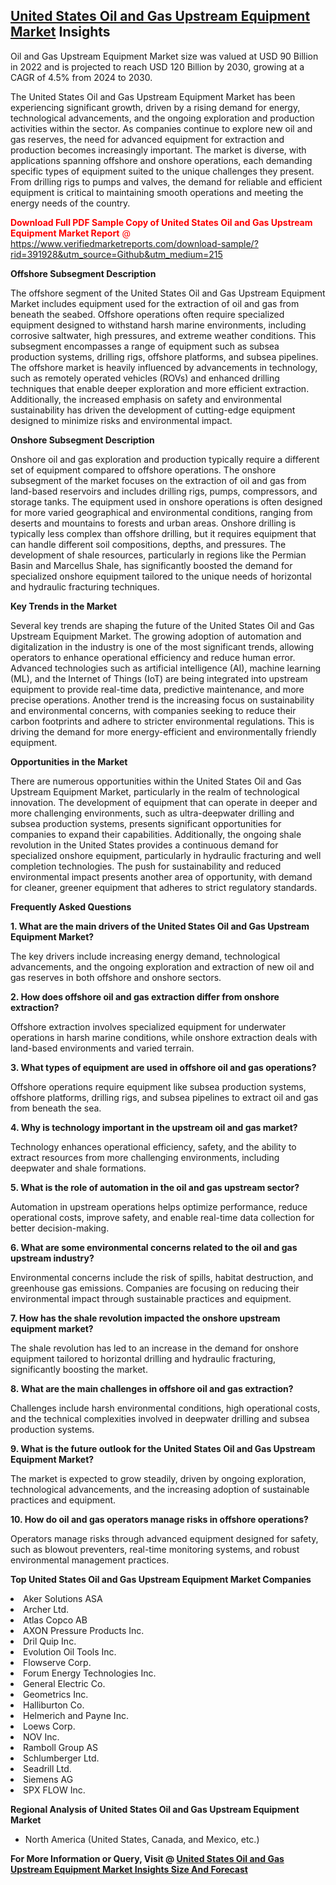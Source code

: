 <h2><a href="https://www.verifiedmarketreports.com/download-sample/?rid=391928&amp;utm_source=Github&amp;utm_medium=215" target="_blank">United States Oil and Gas Upstream Equipment Market</a> Insights</h2><p>Oil and Gas Upstream Equipment Market size was valued at USD 90 Billion in 2022 and is projected to reach USD 120 Billion by 2030, growing at a CAGR of 4.5% from 2024 to 2030.</p><p> <p>The United States Oil and Gas Upstream Equipment Market has been experiencing significant growth, driven by a rising demand for energy, technological advancements, and the ongoing exploration and production activities within the sector. As companies continue to explore new oil and gas reserves, the need for advanced equipment for extraction and production becomes increasingly important. The market is diverse, with applications spanning offshore and onshore operations, each demanding specific types of equipment suited to the unique challenges they present. From drilling rigs to pumps and valves, the demand for reliable and efficient equipment is critical to maintaining smooth operations and meeting the energy needs of the country. <p><span class=""><span style="color: #ff0000;"><strong>Download Full PDF Sample Copy of United States Oil and Gas Upstream Equipment Market Report</strong> @ </span><a href="https://www.verifiedmarketreports.com/download-sample/?rid=391928&amp;utm_source=Github&amp;utm_medium=215" target="_blank">https://www.verifiedmarketreports.com/download-sample/?rid=391928&amp;utm_source=Github&amp;utm_medium=215</a></span></p></p> <p><strong>Offshore Subsegment Description</strong></p> <p>The offshore segment of the United States Oil and Gas Upstream Equipment Market includes equipment used for the extraction of oil and gas from beneath the seabed. Offshore operations often require specialized equipment designed to withstand harsh marine environments, including corrosive saltwater, high pressures, and extreme weather conditions. This subsegment encompasses a range of equipment such as subsea production systems, drilling rigs, offshore platforms, and subsea pipelines. The offshore market is heavily influenced by advancements in technology, such as remotely operated vehicles (ROVs) and enhanced drilling techniques that enable deeper exploration and more efficient extraction. Additionally, the increased emphasis on safety and environmental sustainability has driven the development of cutting-edge equipment designed to minimize risks and environmental impact. <p><strong>Onshore Subsegment Description</strong></p> <p>Onshore oil and gas exploration and production typically require a different set of equipment compared to offshore operations. The onshore subsegment of the market focuses on the extraction of oil and gas from land-based reservoirs and includes drilling rigs, pumps, compressors, and storage tanks. The equipment used in onshore operations is often designed for more varied geographical and environmental conditions, ranging from deserts and mountains to forests and urban areas. Onshore drilling is typically less complex than offshore drilling, but it requires equipment that can handle different soil compositions, depths, and pressures. The development of shale resources, particularly in regions like the Permian Basin and Marcellus Shale, has significantly boosted the demand for specialized onshore equipment tailored to the unique needs of horizontal and hydraulic fracturing techniques. <p><strong>Key Trends in the Market</strong></p> <p>Several key trends are shaping the future of the United States Oil and Gas Upstream Equipment Market. The growing adoption of automation and digitalization in the industry is one of the most significant trends, allowing operators to enhance operational efficiency and reduce human error. Advanced technologies such as artificial intelligence (AI), machine learning (ML), and the Internet of Things (IoT) are being integrated into upstream equipment to provide real-time data, predictive maintenance, and more precise operations. Another trend is the increasing focus on sustainability and environmental concerns, with companies seeking to reduce their carbon footprints and adhere to stricter environmental regulations. This is driving the demand for more energy-efficient and environmentally friendly equipment. <p><strong>Opportunities in the Market</strong></p> <p>There are numerous opportunities within the United States Oil and Gas Upstream Equipment Market, particularly in the realm of technological innovation. The development of equipment that can operate in deeper and more challenging environments, such as ultra-deepwater drilling and subsea production systems, presents significant opportunities for companies to expand their capabilities. Additionally, the ongoing shale revolution in the United States provides a continuous demand for specialized onshore equipment, particularly in hydraulic fracturing and well completion technologies. The push for sustainability and reduced environmental impact presents another area of opportunity, with demand for cleaner, greener equipment that adheres to strict regulatory standards. <p><strong>Frequently Asked Questions</strong></p> <p><strong>1. What are the main drivers of the United States Oil and Gas Upstream Equipment Market?</strong></p> <p>The key drivers include increasing energy demand, technological advancements, and the ongoing exploration and extraction of new oil and gas reserves in both offshore and onshore sectors.</p> <p><strong>2. How does offshore oil and gas extraction differ from onshore extraction?</strong></p> <p>Offshore extraction involves specialized equipment for underwater operations in harsh marine conditions, while onshore extraction deals with land-based environments and varied terrain.</p> <p><strong>3. What types of equipment are used in offshore oil and gas operations?</strong></p> <p>Offshore operations require equipment like subsea production systems, offshore platforms, drilling rigs, and subsea pipelines to extract oil and gas from beneath the sea.</p> <p><strong>4. Why is technology important in the upstream oil and gas market?</strong></p> <p>Technology enhances operational efficiency, safety, and the ability to extract resources from more challenging environments, including deepwater and shale formations.</p> <p><strong>5. What is the role of automation in the oil and gas upstream sector?</strong></p> <p>Automation in upstream operations helps optimize performance, reduce operational costs, improve safety, and enable real-time data collection for better decision-making.</p> <p><strong>6. What are some environmental concerns related to the oil and gas upstream industry?</strong></p> <p>Environmental concerns include the risk of spills, habitat destruction, and greenhouse gas emissions. Companies are focusing on reducing their environmental impact through sustainable practices and equipment.</p> <p><strong>7. How has the shale revolution impacted the onshore upstream equipment market?</strong></p> <p>The shale revolution has led to an increase in the demand for onshore equipment tailored to horizontal drilling and hydraulic fracturing, significantly boosting the market.</p> <p><strong>8. What are the main challenges in offshore oil and gas extraction?</strong></p> <p>Challenges include harsh environmental conditions, high operational costs, and the technical complexities involved in deepwater drilling and subsea production systems.</p> <p><strong>9. What is the future outlook for the United States Oil and Gas Upstream Equipment Market?</strong></p> <p>The market is expected to grow steadily, driven by ongoing exploration, technological advancements, and the increasing adoption of sustainable practices and equipment.</p> <p><strong>10. How do oil and gas operators manage risks in offshore operations?</strong></p> <p>Operators manage risks through advanced equipment designed for safety, such as blowout preventers, real-time monitoring systems, and robust environmental management practices.</p> </p><p><strong>Top United States Oil and Gas Upstream Equipment Market Companies</strong></p><div data-test-id=""><p><li>Aker Solutions ASA</li><li> Archer Ltd.</li><li> Atlas Copco AB</li><li> AXON Pressure Products Inc.</li><li> Dril Quip Inc.</li><li> Evolution Oil Tools Inc.</li><li> Flowserve Corp.</li><li> Forum Energy Technologies Inc.</li><li> General Electric Co.</li><li> Geometrics Inc.</li><li> Halliburton Co.</li><li> Helmerich and Payne Inc.</li><li> Loews Corp.</li><li> NOV Inc.</li><li> Ramboll Group AS</li><li> Schlumberger Ltd.</li><li> Seadrill Ltd.</li><li> Siemens AG</li><li> SPX FLOW Inc.</li></p><div><strong>Regional Analysis of&nbsp;United States Oil and Gas Upstream Equipment Market</strong></div><ul><li dir="ltr"><p dir="ltr">North America&nbsp;(United States, Canada, and Mexico, etc.)</p></li></ul><p><strong>For More Information or Query, Visit @&nbsp;</strong><strong><a href="https://www.verifiedmarketreports.com/product/oil-and-gas-upstream-equipment-market/?utm_source=Github&amp;utm_medium=215" target="_blank">United States Oil and Gas Upstream Equipment Market Insights Size And Forecast</a></strong></p></div>
